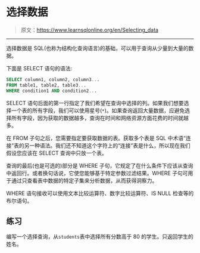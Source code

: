 # 选择数据

> 原文：<https://www.learnsqlonline.org/en/Selecting_data>

* * *

选择数据是 SQL(也称为结构化查询语言)的基础，可以用于查询从少量到大量的数据。

下面是 SELECT 语句的语法:

```sql
SELECT column1, column2, column3...
FROM table1, table2, table3...
WHERE condition1 AND condition2... 
```

SELECT 语句后面的第一行指定了我们希望在查询中选择的列。如果我们想要选择一个表的所有字段，我们可以使用星号(`*`)。如果查询返回大量数据，应避免选择所有字段，因为获取的数据越多，查询在时间和网络资源方面花费的时间就越多。

在 FROM 子句之后，您需要指定要获取数据的表。获取多个表是 SQL 中术语“连接”表的另一种语法。我们还不知道这个字符上的“连接”表是什么，所以现在我们假设您应该在 SELECT 查询中只放一个表。

查询的最后(也是可选的)部分是 WHERE 子句，它规定了在什么条件下应该从查询中返回行。或者换句话说，它使您能够基于特定参数过滤结果。WHERE 子句可用于通过只查看表中数据的特定子集来分析数据，从而获得洞察力。

WHERE 语句接收可以使用文本比较运算符、数字比较运算符、IS NULL 检查等的布尔语句。

## 练习

编写一个选择查询，从`students`表中选择所有分数高于 80 的学生。只返回学生的姓名。
